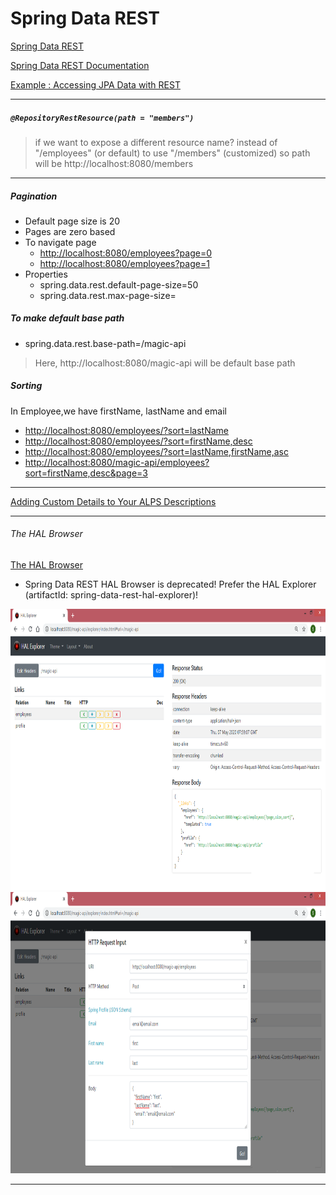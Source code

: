 # Spring Data REST

[Spring Data REST](https://spring.io/projects/spring-data-rest)

[Spring Data REST Documentation](https://spring.io/projects/spring-data-rest#learn)

[Example : Accessing JPA Data with REST](https://spring.io/guides/gs/accessing-data-rest/)

---

##### `@RepositoryRestResource(path = "members")`
> if we want to expose a different resource name?
> instead of "/employees" (or default) to use "/members" (customized)
> so path will be http://localhost:8080/members

---
	
##### Pagination
* Default page size is 20
* Pages are zero based
* To navigate page 
    * [http://localhost:8080/employees?page=0](http://localhost:8080/employees?page=0)
    * [http://localhost:8080/employees?page=1](http://localhost:8080/employees?page=1)
* Properties
    * spring.data.rest.default-page-size=50
    * spring.data.rest.max-page-size=

##### To make default base path
* spring.data.rest.base-path=/magic-api

> Here, http://localhost:8080/magic-api will be default base path
	
##### Sorting
In Employee,we have firstName, lastName and email
* [http://localhost:8080/employees/?sort=lastName](http://localhost:8080/employees/?sort=lastName)
* [http://localhost:8080/employees/?sort=firstName,desc](http://localhost:8080/employees/?sort=firstName,desc)
* [http://localhost:8080/employees/?sort=lastName,firstName,asc](http://localhost:8080/employees/?sort=lastName,firstName,asc)
* [http://localhost:8080/magic-api/employees?sort=firstName,desc&page=3](http://localhost:8080/magic-api/employees?sort=firstName,desc&page=3)

---

[Adding Custom Details to Your ALPS Descriptions](https://docs.spring.io/spring-data/rest/docs/current/reference/html/#metadata.alps.descriptions)

---

###### The HAL Browser

[The HAL Browser](https://docs.spring.io/spring-data/rest/docs/current/reference/html/#tools)
* Spring Data REST HAL Browser is deprecated! Prefer the HAL Explorer (artifactId: spring-data-rest-hal-explorer)!

<img src="src/main/resources/static/images/HAL_Explorer_1.PNG" width="900" height="450">

<img src="src/main/resources/static/images/HAL_Explorer_2.PNG" width="900" height="450">

---
